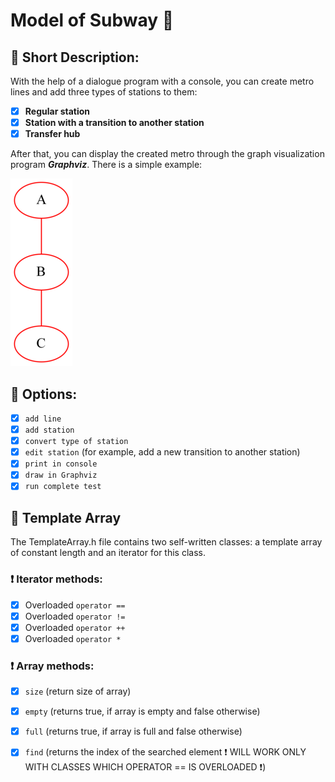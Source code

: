 # Model of Subway :bullettrain_side:
## :pushpin: Short Description:
  With the help of a dialogue program with a console, you can create metro lines and add three types of stations to them:
  
  - [x] **Regular station** 
  - [x] **Station with a transition to another station** 
  - [x] **Transfer hub**
  
  After that, you can display the created metro through the graph visualization program ***Graphviz***.
  There is a simple example:
  
  ![Example](https://github.com/Sborzov456/subway-model/blob/master/img/subway.png) 
  
## :pushpin: Options:
    
  - [x] `add line` 
  - [x] `add station` 
  - [x] `convert type of station` 
  - [x] `edit station` (for example, add a new transition to another station) 
  - [x] `print in console` 
  - [x] `draw in Graphviz` 
  - [x] `run complete test` 
  
## :pushpin: Template Array 
  The TemplateArray.h file contains two self-written classes: a template array of constant length and an iterator for this class. <br>
### :heavy_exclamation_mark: Iterator methods:

  - [x] Overloaded `operator ==`
  - [x] Overloaded `operator !=` 
  - [x] Overloaded `operator ++` 
  - [x] Overloaded `operator *` 
  
### :heavy_exclamation_mark: Array methods: 

  - [x] `size` (return size of array) 
  - [x] `empty` (returns true, if array is empty and false otherwise) 
  - [x] `full` (returns true, if array is full and false otherwise) 
  - [x] `find` (returns the index of the searched element :heavy_exclamation_mark: WILL WORK ONLY WITH CLASSES WHICH OPERATOR == IS OVERLOADED :heavy_exclamation_mark:) 
  
  
